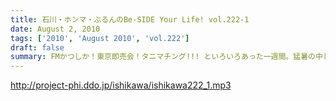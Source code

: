 ```yaml
---
title: 石川・ホンマ・ぶるんのBe-SIDE Your Life! vol.222-1
date: August 2, 2010
tags: ['2010', 'August 2010', 'vol.222']
draft: false
summary: FMかつしか！東京即売会！タニマチング!!! といろいろあった一週間。猛暑の中しゃべっています。いやぁ、ごっつぁんでした～～～NAMAE
---
```


http://project-phi.ddo.jp/ishikawa/ishikawa222_1.mp3
